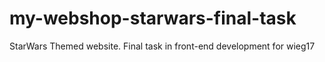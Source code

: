 # my-webshop-starwars-final-task
StarWars Themed website. Final task in front-end development for wieg17
